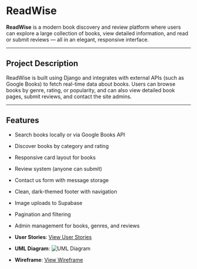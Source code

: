# ReadWise

**ReadWise** is a modern book discovery and review platform where users can explore a large collection of books, view detailed information, and read or submit reviews — all in an elegant, responsive interface.

---

## Project Description

ReadWise is built using Django and integrates with external APIs (such as Google Books) to fetch real-time data about books. Users can browse books by genre, rating, or popularity, and can also view detailed book pages, submit reviews, and contact the site admins.

---

## Features

- Search books locally or via Google Books API  
- Discover books by category and rating  
- Responsive card layout for books  
- Review system (anyone can submit)  
- Contact us form with message storage  
- Clean, dark-themed footer with navigation  
- Image uploads to Supabase  
- Pagination and filtering  
- Admin management for books, genres, and reviews


- **User Stories**: [View User Stories](https://rqhdggofbbisnklwwsiz.supabase.co/storage/v1/object/public/readwise//User%20Stories.pdf)
- **UML Diagram**: ![UML Diagram](https://rqhdggofbbisnklwwsiz.supabase.co/storage/v1/object/public/readwise//UML.png)
- **Wireframe**: [View Wireframe](https://rqhdggofbbisnklwwsiz.supabase.co/storage/v1/object/public/readwise//WireFrame.png)